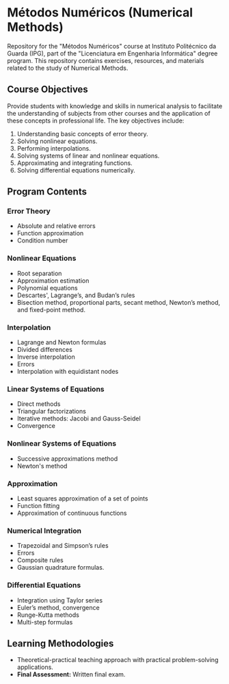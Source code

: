 # Métodos Numéricos (Numerical Methods)
Repository for the "Métodos Numéricos" course at Instituto Politécnico da Guarda (IPG), part of the "Licenciatura em Engenharia Informática" degree program. This repository contains exercises, resources, and materials related to the study of Numerical Methods.

## Course Objectives
Provide students with knowledge and skills in numerical analysis to facilitate the understanding of subjects from other courses and the application of these concepts in professional life. The key objectives include:
1. Understanding basic concepts of error theory.
2. Solving nonlinear equations.
3. Performing interpolations.
4. Solving systems of linear and nonlinear equations.
5. Approximating and integrating functions.
6. Solving differential equations numerically.

## Program Contents
### Error Theory
- Absolute and relative errors
- Function approximation
- Condition number

### Nonlinear Equations
- Root separation
- Approximation estimation
- Polynomial equations
- Descartes', Lagrange’s, and Budan’s rules
- Bisection method, proportional parts, secant method, Newton’s method, and fixed-point method.

### Interpolation
- Lagrange and Newton formulas
- Divided differences
- Inverse interpolation
- Errors
- Interpolation with equidistant nodes

### Linear Systems of Equations
- Direct methods
- Triangular factorizations
- Iterative methods: Jacobi and Gauss-Seidel
- Convergence

### Nonlinear Systems of Equations
- Successive approximations method
- Newton's method

### Approximation
- Least squares approximation of a set of points
- Function fitting
- Approximation of continuous functions

### Numerical Integration
- Trapezoidal and Simpson’s rules
- Errors
- Composite rules
- Gaussian quadrature formulas.

### Differential Equations
- Integration using Taylor series
- Euler’s method, convergence
- Runge-Kutta methods
- Multi-step formulas

## Learning Methodologies
- Theoretical-practical teaching approach with practical problem-solving applications.
- **Final Assessment:** Written final exam.
